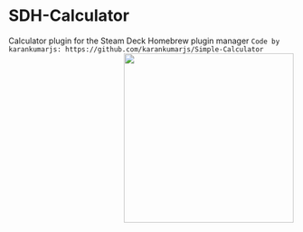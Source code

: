 # SDH-Calculator
Calculator plugin for the Steam Deck Homebrew plugin manager
`Code by karankumarjs: https://github.com/karankumarjs/Simple-Calculator`
<img src="https://user-images.githubusercontent.com/57133330/161638205-3b047d42-f733-4ee8-9189-34e029c2e2cb.png" height=300 align="right"/>
